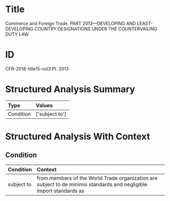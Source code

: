 # Title

 Commerce and Foreign Trade. PART 2013—DEVELOPING AND LEAST-DEVELOPING COUNTRY DESIGNATIONS UNDER THE COUNTERVAILING DUTY LAW


# ID

 CFR-2018-title15-vol3.Pt. 2013


# Structured Analysis Summary

| Type      | Values         |
|:----------|:---------------|
| Condition | ['subject to'] |


# Structured Analysis With Context

 


## Condition

| Condition   | Context                                                                                                             |
|:------------|:--------------------------------------------------------------------------------------------------------------------|
| subject to  | from members of the World Trade organization are subject to de minimis standards and negligible import standards as |


